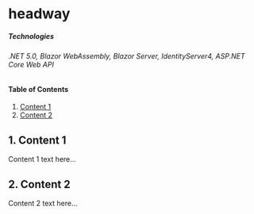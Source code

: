 # headway

##### Technologies
###### .NET 5.0, Blazor WebAssembly, Blazor Server, IdentityServer4, ASP.NET Core Web API

#### Table of Contents
1. [Content 1](#1-content-1)
2. [Content 2](#2-content-2)

## 1. Content 1
Content 1 text here...

## 2. Content 2
Content 2 text here...
